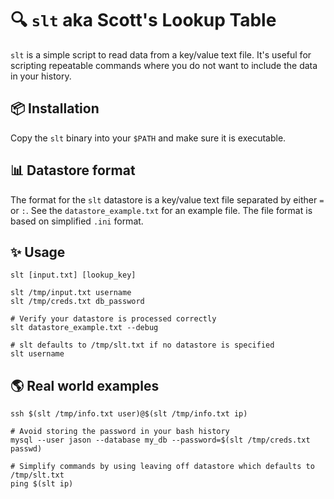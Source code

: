 # 🔍 `slt` aka Scott's Lookup Table

`slt` is a simple script to read data from a key/value text file. It's useful
for scripting repeatable commands where you do not want to include the data
in your history.

## 📦 Installation

Copy the `slt` binary into your `$PATH` and make sure it is executable.

## 📊 Datastore format

The format for the `slt` datastore is a key/value text file separated by
either `=` or `:`. See the `datastore_example.txt` for an example file. The
file format is based on simplified `.ini` format.

## ✨ Usage

```
slt [input.txt] [lookup_key]

slt /tmp/input.txt username
slt /tmp/creds.txt db_password

# Verify your datastore is processed correctly
slt datastore_example.txt --debug

# slt defaults to /tmp/slt.txt if no datastore is specified
slt username
```

## 🌎 Real world examples
```
ssh $(slt /tmp/info.txt user)@$(slt /tmp/info.txt ip)

# Avoid storing the password in your bash history
mysql --user jason --database my_db --password=$(slt /tmp/creds.txt passwd)

# Simplify commands by using leaving off datastore which defaults to /tmp/slt.txt
ping $(slt ip)
```
